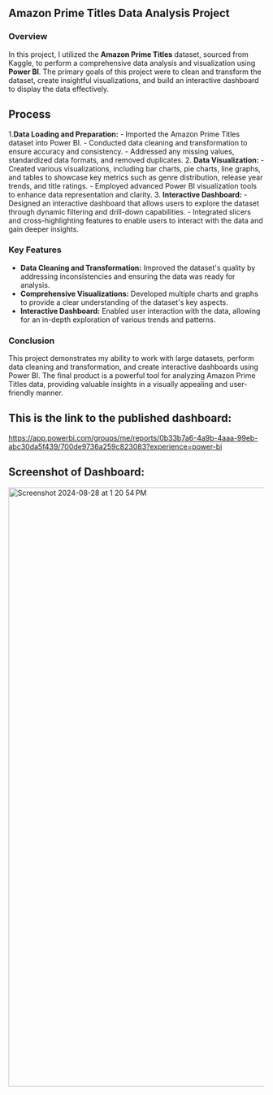 ## Amazon Prime Titles Data Analysis Project

### Overview

In this project, I utilized the **Amazon Prime Titles** dataset, sourced from Kaggle, to perform a comprehensive data analysis and visualization using **Power BI**. The primary goals of this project were to clean and transform the dataset, create insightful visualizations, and build an interactive dashboard to display the data effectively.

## Process

1.**Data Loading and Preparation:**
    - Imported the Amazon Prime Titles dataset into Power BI.
    - Conducted data cleaning and transformation to ensure accuracy and consistency.
    - Addressed any missing values, standardized data formats, and removed duplicates.
2. **Data Visualization:**
    - Created various visualizations, including bar charts, pie charts, line graphs, and tables to showcase key metrics such as genre distribution, release year trends, and title ratings.
    - Employed advanced Power BI visualization tools to enhance data representation and clarity.
3. **Interactive Dashboard:**
    - Designed an interactive dashboard that allows users to explore the dataset through dynamic filtering and drill-down capabilities.
    - Integrated slicers and cross-highlighting features to enable users to interact with the data and gain deeper insights.

### Key Features

- **Data Cleaning and Transformation:** Improved the dataset's quality by addressing inconsistencies and ensuring the data was ready for analysis.
- **Comprehensive Visualizations:** Developed multiple charts and graphs to provide a clear understanding of the dataset's key aspects.
- **Interactive Dashboard:** Enabled user interaction with the data, allowing for an in-depth exploration of various trends and patterns.

### Conclusion

This project demonstrates my ability to work with large datasets, perform data cleaning and transformation, and create interactive dashboards using Power BI. The final product is a powerful tool for analyzing Amazon Prime Titles data, providing valuable insights in a visually appealing and user-friendly manner.

## This is the link to the published dashboard:
https://app.powerbi.com/groups/me/reports/0b33b7a6-4a9b-4aaa-99eb-abc30da5f439/700de9736a259c823083?experience=power-bi

## Screenshot of Dashboard:
<img width="1179" alt="Screenshot 2024-08-28 at 1 20 54 PM" src="https://github.com/user-attachments/assets/b143f8ff-5a35-47df-ac11-7cd93e2ab3e5">


